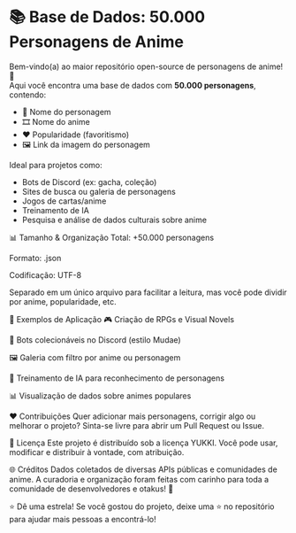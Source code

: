 # 📚 Base de Dados: 50.000 Personagens de Anime

Bem-vindo(a) ao maior repositório open-source de personagens de anime! 🎌  
Aqui você encontra uma base de dados com **50.000 personagens**, contendo:

- 🧑 Nome do personagem  
- 🎞️ Nome do anime  
- ❤️ Popularidade (favoritismo)  
- 🖼️ Link da imagem do personagem  

Ideal para projetos como:

- Bots de Discord (ex: gacha, coleção)  
- Sites de busca ou galeria de personagens  
- Jogos de cartas/anime  
- Treinamento de IA  
- Pesquisa e análise de dados culturais sobre anime  


📊 Tamanho & Organização
Total: +50.000 personagens

Formato: .json

Codificação: UTF-8

Separado em um único arquivo para facilitar a leitura, mas você pode dividir por anime, popularidade, etc.


🔎 Exemplos de Aplicação
🎮 Criação de RPGs e Visual Novels

🤖 Bots colecionáveis no Discord (estilo Mudae)

🖼️ Galeria com filtro por anime ou personagem

🧠 Treinamento de IA para reconhecimento de personagens

📊 Visualização de dados sobre animes populares


❤️ Contribuições
Quer adicionar mais personagens, corrigir algo ou melhorar o projeto?
Sinta-se livre para abrir um Pull Request ou Issue.


📜 Licença
Este projeto é distribuído sob a licença YUKKI.
Você pode usar, modificar e distribuir à vontade, com atribuição.

🌐 Créditos
Dados coletados de diversas APIs públicas e comunidades de anime.
A curadoria e organização foram feitas com carinho para toda a comunidade de desenvolvedores e otakus! 💖

⭐ Dê uma estrela!
Se você gostou do projeto, deixe uma ⭐ no repositório para ajudar mais pessoas a encontrá-lo!

